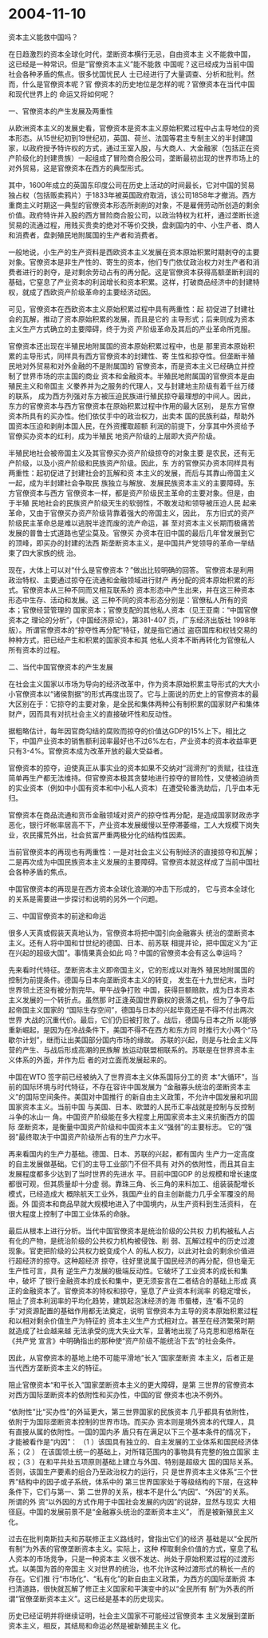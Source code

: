 # 2004-11-10

资本主义能救中国吗？

在日趋激烈的资本全球化时代，垄断资本横行无忌，自由资本主 义不能救中国，这已经是一种常识。但是“官僚资本主义”能不能救 中国呢？这已经成为当前中国社会各种矛盾的焦点。很多忧国忧民人 士已经进行了大量调查、分析和批判。然而，什么是官僚资本呢？官 僚资本的历史地位是怎样的呢？官僚资本在当代中国和现代世界上的 命运又将如何呢？

一、官僚资本的产生发展及两重性

从欧洲资本主义的发展史看，官僚资本是资本主义原始积累过程中占主导地位的资本形态。从15世纪初到19世纪初，英国、荷兰、法国等君主专制主义的半封建国家，以政府授予特许权的方式，通过王室入股，与大商人、大金融家（包括正在资产阶级化的封建贵族）一起组成了冒险商合股公司，垄断最初出现的世界市场上的对外贸易，这是官僚资本在西方的典型形式。

其中，1600年成立的英国东印度公司在历史上活动的时间最长，它对中国的贸易独占权（包括贩卖鸦片）于1833年被英国政府取消，该公司1858年才撤消。西方重商主义时期这一典型的官僚资本形态所剥削的对象，不是雇佣劳动所创造的剩余价值。政府特许并入股的西方冒险商合股公司，以政治特权为杠杆，通过垄断长途贸易的流通过程，用贱买贵卖的绝对不等价交换，盘剥国内的中、小生产者、商人和消费者，盘剥殖民地附属国的生产者和消费者。

一般地说，小生产的生产资料是西欧资本主义发展在资本原始积累时期剥夺的主要对象。官僚资本是非生产性的、寄生的资本，他们专门依仗政治权力对生产者和消费者进行的剥夺，是对剩余劳动占有的再分配。这是官僚资本获得高额垄断利润的基础，它窒息了产业资本的利润增长和资本积累。这样，打破商品经济中的封建特权，就成了西欧资产阶级革命的主要经济动因。

可见，官僚资本在西欧资本主义原始积累过程中具有两重性：起 初促进了封建社会的瓦解，推动了资本原始积累的发展，而且是它的 主导形式；后来则成为资本主义生产方式确立的主要障碍，终于为资 产阶级革命及其后的产业革命所克服。

官僚资本还出现在半殖民地附属国的资本原始积累过程中，也是 那里资本原始积累的主导形式，同样具有西方官僚资本的封建性、寄 生性和掠夺性。但垄断半殖民地对外贸易和对外金融的不是附属国的 官僚资本，而是资本主义已经确立并控制了世界市场的宗主国的商业 资本和金融资本。半殖民地附属国的官僚资本是由殖民主义和帝国主 义豢养并为之服务的代理人，又与封建地主阶级有着千丝万缕的联系， 成为西方列强对东方被压迫民族进行殖民掠夺最理想的中间人。因此， 东方的官僚资本与西方官僚资本在原始积累过程中作用的最大区别， 是东方官僚资本所具有的买办性。他们依仗手中的政治权力，出卖本 国的民族利益，帮助外国资本压迫和剥削本国人民，在外资攫取超额 利润的前提下，分享其中外资给予官僚买办资本的红利，成为半殖民 地资产阶级的上层即大资产阶级。

半殖民地社会被帝国主义及其官僚买办资产阶级掠夺的对象主要 是农民，还有无产阶级，以及小资产阶级和民族资产阶级。因此，东 方的官僚买办资本同样具有两重性：起初促进了封建社会的瓦解和资 本主义的发展，而后与其靠山帝国主义一起，成为半封建社会争取民 族独立与解放、发展民族资本主义的主要障碍。东方官僚资本与西方 官僚资本一样，都是资产阶级民主革命的主要对象。但是，由于半殖 民地社会的民族资产阶级天生的软弱性，不敢发动和领导被压迫人民 起来革命，又由于官僚买办资产阶级背靠着强大的帝国主义，因此， 东方旧式的资产阶级民主革命总是难以逃脱半途而废的流产命运，甚 至对资本主义长期而极痛苦发展的普鲁士式道路也望尘莫及。官僚买 办资本在旧中国的最后几年曾发展到它的顶峰，即买办的封建的法西 斯垄断资本主义，是中国共产党领导的革命一举结束了四大家族的统 治。

现在，大体上可以对“什么是官僚资本？”做出比较明确的回答。 官僚资本是利用政治特权、主要通过掠夺在流通和金融领域进行财产 再分配的资本原始积累的形式。官僚资本从三种不同而又相互联系的 资本形态中产生出来，并在这三种资本形态中生存、活动和发展。这 三种不同的资本形态分别是：官僚私人所有的资本；官僚经营管理的 国家资本；官僚支配的其他私人资本（见王亚南：“中国官僚资本之 理论的分析”，《中国经济原论》，第381-407 页，广东经济出版社 1998年版）。所谓官僚资本的“掠夺性再分配”特征，就是指它通过 盗窃国库和权钱交易的种种方式，把已经产生和积累的国家资本和其 他私人资本不断再转化为官僚私人所有资本的过程。

二、当代中国官僚资本的产生发展

在社会主义国家以市场为导向的经济改革中，作为资本原始积累主导形式的大大小小官僚资本以“诸侯割据”的形式再度出现了。它与上面说的历史上的官僚资本的最大区别在于：它掠夺的主要对象，是全民和集体两种公有制积累的国家财产和集体财产，因而具有对抗社会主义的直接破坏性和反动性。

据粗略估计，每年因官商勾结的腐败而掠夺的价值达GDP的15%上下。相比之下，中国产业资本的销售额利润率最好也不过6%左右，产业资本的资本收益率更只有3-4%。官僚资本成为改革开放的最大受益者。

官僚资本的掠夺，迫使真正从事实业的资本如果不交纳对“润滑剂”的贡赋，往往连简单再生产都无法维持。但官僚资本极其贪婪地进行掠夺的冒险性，又使被迫纳贡的实业资本（例如中小国有资本和中小私人资本）在遭受轮番洗劫后，几乎血本无归。

官僚资本在商品流通和货币金融领域对资产的掠夺性再分配，是造成国家财政赤字恶化，银行坏帐率居高不下，产业资本发展缓慢以至停滞萎缩，工人大规模下岗失业，农民撂荒外出，社会贫富严重两极分化的结构性因素。

当前官僚资本的再现也有两重性：一是对社会主义公有制经济的直接掠夺和瓦解；二是再次成为中国民族资本主义发展的主要障碍。官僚资本就这样成了当前中国社会各种矛盾的焦点。

中国官僚资本的再现是在西方资本全球化浪潮的冲击下形成的， 它与资本全球化的关系是需要进一步探讨和说明的另外一个问题。

三、中国官僚资本的前途和命运

很多人天真或假装天真地认为，官僚资本将把中国引向金融寡头 统治的垄断资本主义。还有人将中国和廿世纪的德国、日本、前苏联 相提并论，把中国定义为“正在兴起的超级大国”。事情果真会如此 吗？中国的官僚资本会有这么幸运吗？

先来看时代特征。垄断资本主义即帝国主义，它的形成以对海外 殖民地附属国的控制为前提条件。德国与日本向垄断资本主义的转变， 发生在十九世纪末，当时世界领土还没有被分割完毕。甲午战争打败 中国，获得巨额赔款，成为日本资本主义发展的一个转折点。虽然那 时正逢英国世界霸权的衰落之机，但为了争夺后起帝国主义国家的 “国际生存空间”，德国与日本的兴起毕竟还是不得不付出两次世界 大战的沉重代价。最后，它们仍旧被打败了。战后，德国与日本之所 以能够重新崛起，是因为在冷战条件下，美国不得不在西方和东方同 时推行大小两个“马歇尔计划”，继而让出美国部分国内市场的缘故。 苏联的兴起，则是与社会主义阵营的产生、与战后形成高潮的民族解 放运动联盟相联系的。苏联是在世界资本主义体系的外面，并作为后 者的对立面而发展起来的。

中国在WTO 签字前已经被纳入了世界资本主义体系国际分工的资 本“大循环”，当前的国际环境与时代特征，不存在容许中国发展为 “金融寡头统治的垄断资本主义”的国际空间条件。美国对中国推行 的新自由主义政策，不允许中国发展和巩固国家资本主义。当前中国 与美国、日本、欧盟的人民币汇率战就是控制与反控制斗争的冰山一 角。中国资产阶级能在多大程度上用国家资本主义来抗衡西方的国际 垄断资本，是衡量中国资产阶级和中国资本主义“强弱”的主要标志。 它的“强弱”最终取决于中国资产阶级所占有的生产力水平。

再来看国内的生产力基础。德国、日本、苏联的兴起，都有国内 生产力一定高度的自主发展做基础。它们的主导工业部门不但不具有 对外的依附性，而且其自主发展程度都多少达到了当时世界的先进水 平。目前中国GDP 的总规模和增长速度都很可观，但其质量却十分虚 弱。靠珠三角、长三角的来料加工、组装装配增长模式，已经造成大 概除航天工业外，我国产业的自主创新能力几乎全军覆没的局面。外 国资本和商品早就大规模地进入了中国境内，从生产资料到生活资料， 在很大程度上控制了中国工业体系的命脉。

最后从根本上进行分析。当代中国官僚资本是统治阶级的公共权 力机构被私人占有化的产物，是统治阶级的公共权力机构被侵蚀、削 弱、瓦解过程中的历史过渡现象。官吏把阶级的公共权力蜕变成个人 的私人权力，以此对社会的剩余价值进行超经济的掠夺。这种超经济 掠夺，往好里说属于国民经济的再分配，但也毫无生产性可言，具有 逆生产力发展的极端反动性。它破坏了工业资本的成长和集中，破坏 了银行金融资本的成长和集中，更无须妄言在二者结合的基础上形成 真正的金融资本了。官僚资本的特权和掠夺，窒息了产业资本利润率 的稳定增长，阻止了资本利润率的平均化趋势，建筑起泡沫经济的海 市蜃楼，连“看不见的手”对资源配置的基础作用都无法奠定，说明 官僚资本为主导的资本原始积累过程和以相对剩余价值生产为特征的 资本主义生产方式相对立。甚至在经济繁荣时期就造成了社会越来越 无法承受的庞大失业大军，显著地出现了马克思和恩格斯在《共产党 宣言》中明确指出的那种使“资产阶级不能统治下去”的社会条件。

因此，从官僚资本的基地上绝不可能平滑地“长入”国家垄断资 本主义，后者正是当代西方垄断资本主义的特征。

阻止官僚资本“和平长入”国家垄断资本主义的更大障碍，是第 三世界的官僚资本对西方国际垄断资本的依附性和买办性，中国的官 僚资本也决不例外。

“依附性”比“买办性”的外延更大，第三世界国家的民族资本 几乎都具有依附性，依附于为国际垄断资本控制的世界市场。而买办 资本则是境外资本的代理人，具有直接从属的依附性。一国的国内矛 盾只有在满足以下三个基本条件的情况下，才能被看作是“内因”： （1 ）该国具有独立的、自主发展的工业体系和国民经济体系；（2 ） 在该国领土统一的基础上，对所辖范围内的事物具有完整的独立国家 主权；（3 ）在和平共处五项原则基础上建立与外国、特别是超级大 国的国际关系。否则，该国生产要素的组合乃至政治权力的运行，只 是世界资本主义体系“三个世界”结构中的因子或子系统，体系中的 第三世界国家处于等级结构的下层，在这种条件下，它们与第一、第 二世界的关系，根本不是什么“内因”、“外因”的关系。所谓的外 资“以外因的方式作用于中国社会发展的内因”的说辞，显然与现实 大相径庭。中国的发展前景不是“金融寡头统治的垄断资本主义”， 而是被新殖民主义化。

过去在批判南斯拉夫和苏联修正主义路线时，曾指出它们的经济 基础是以“全民所有制”为外表的官僚垄断资本主义。实际上，这种 榨取剩余价值的方式，窒息了私人资本的市场竞争，只是一种资本主 义很不发达、尚处于原始积累过程的过渡形式。以美国为首的帝国主 义对世界的统治，也不允许这种过渡形式的稍长一点的存在。它们推 行“市场化”、“私有化”的新自由主义政策，为西方的国际垄断资 本扫清道路，很快就瓦解了修正主义国家和平演变中的以“全民所有 制”为外表的所谓“官僚垄断资本主义”。这已经是基本的历史现实。

历史已经证明并将继续证明，社会主义国家不可能经过官僚资本 主义发展到垄断资本主义，相反，其结局和命运必然是被新殖民主义 化。
